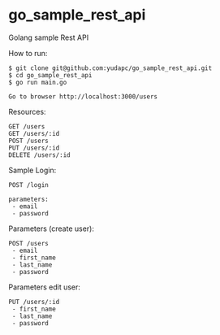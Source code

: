 # go_sample_rest_api
Golang sample Rest API

How to run:
```
$ git clone git@github.com:yudapc/go_sample_rest_api.git
$ cd go_sample_rest_api
$ go run main.go

Go to browser http://localhost:3000/users
```

Resources:
```
GET /users
GET /users/:id
POST /users
PUT /users/:id
DELETE /users/:id
```

Sample Login:
```
POST /login

parameters:
 - email
 - password
```

Parameters (create user):
```
POST /users 
 - email
 - first_name
 - last_name
 - password
```

Parameters edit user:
```
PUT /users/:id
 - first_name
 - last_name
 - password
```
